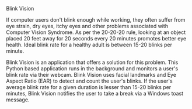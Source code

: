 Blink Vision

If computer users don't blink enough while working, they often suffer from eye strain, dry eyes, itchy eyes and other problems associated with Computer Vision Syndrome.
As per the 20-20-20 rule, looking at an object placed 20 feet away for 20 seconds every 20 minutes promotes better eye health.
Ideal blink rate for a healthy adult is between 15-20 blinks per minute. 

Blink Vision is an application that offers a solution for this problem. 
This Python based application runs in the background and monitors a user's blink rate via their webcam.
Blink Vision uses facial landmarks and Eye Aspect Ratio (EAR) to detect and count the user's blinks. 
If the user's average blink rate for a given duration is lesser than 15-20 blinks per minutes, Blink Vision notifies the user to take a break via a Windows toast message.
